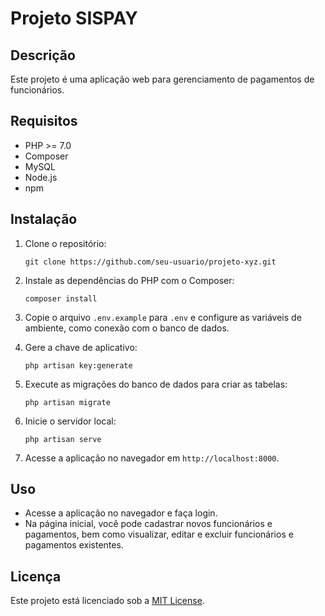 # Projeto SISPAY

## Descrição
Este projeto é uma aplicação web para gerenciamento de pagamentos de funcionários.

## Requisitos
- PHP >= 7.0
- Composer
- MySQL
- Node.js
- npm

## Instalação

1. Clone o repositório:

    ```
    git clone https://github.com/seu-usuario/projeto-xyz.git
    ```

2. Instale as dependências do PHP com o Composer:

    ```
    composer install
    ```

3. Copie o arquivo `.env.example` para `.env` e configure as variáveis de ambiente, como conexão com o banco de dados.

4. Gere a chave de aplicativo:

    ```
    php artisan key:generate
    ```

5. Execute as migrações do banco de dados para criar as tabelas:

    ```
    php artisan migrate
    ```

6. Inicie o servidor local:

    ```
    php artisan serve
    ```

7. Acesse a aplicação no navegador em `http://localhost:8000`.

## Uso
- Acesse a aplicação no navegador e faça login.
- Na página inicial, você pode cadastrar novos funcionários e pagamentos, bem como visualizar, editar e excluir funcionários e pagamentos existentes.

## Licença
Este projeto está licenciado sob a [MIT License](LICENSE).
